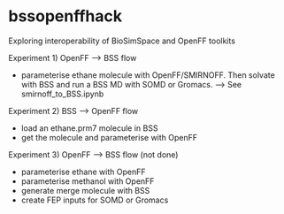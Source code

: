 # bssopenffhack
Exploring interoperability of BioSimSpace and OpenFF toolkits


Experiment 1) OpenFF --> BSS flow
- parameterise ethane molecule with OpenFF/SMIRNOFF. Then solvate with BSS and run a BSS MD with SOMD or Gromacs. 
  --> See smirnoff_to_BSS.ipynb 

Experiment 2)  BSS --> OpenFF flow
- load an ethane.prm7 molecule in BSS 
- get the molecule and parameterise with OpenFF 
 
Experiment 3) OpenFF --> BSS flow (not done)
- parameterise ethane with OpenFF
- parameterise methanol with OpenFF
- generate merge molecule with BSS
- create FEP inputs for SOMD or Gromacs
